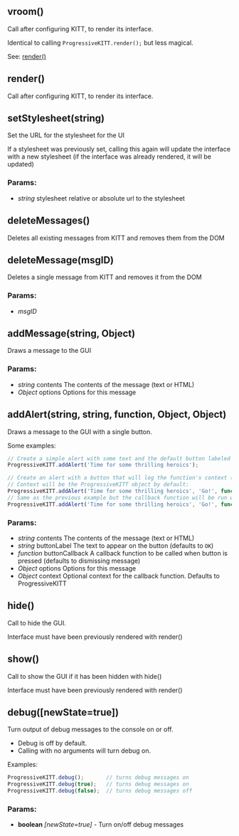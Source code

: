 

<!-- Start src/progressive-ui-kitt.js -->

<!--
Progressive UI KITT
version : 0.0.1
author  : Tal Ater @TalAter
license : MIT
https://github.com/TalAter/Progressive-UI-KITT
-->

## vroom()

Call after configuring KITT, to render its interface.

Identical to calling `ProgressiveKITT.render();` but less magical.

See: [render()](#render)

## render()

Call after configuring KITT, to render its interface.

## setStylesheet(string)

Set the URL for the stylesheet for the UI

If a stylesheet was previously set, calling this again will update the
interface with a new stylesheet (if the interface was already rendered,
it will be updated)

### Params:

* *string* stylesheet relative or absolute url to the stylesheet

## deleteMessages()

Deletes all existing messages from KITT and removes them from the DOM

## deleteMessage(msgID)

Deletes a single message from KITT and removes it from the DOM

### Params:

* *msgID* 

## addMessage(string, Object)

Draws a message to the GUI

### Params:

* *string* contents The contents of the message (text or HTML)
* *Object* options Options for this message

## addAlert(string, string, function, Object, Object)

Draws a message to the GUI with a single button.

Some examples:
````javascript
// Create a simple alert with some text and the default button labeled ok which will dismiss the alert:
ProgressiveKITT.addAlert('Time for some thrilling heroics');

// Create an alert with a button that will log the function's context (i.e. this) to the console.
// Context will be the ProgressiveKITT object by default:
ProgressiveKITT.addAlert('Time for some thrilling heroics', 'Go!', function() {console.log(this);});
// Same as the previous example but the callback function will be run with the window as its context (ie this)
ProgressiveKITT.addAlert('Time for some thrilling heroics', 'Go!', function() {console.log(this);}, {}, window);
````

### Params:

* *string* contents The contents of the message (text or HTML)
* *string* buttonLabel The text to appear on the button (defaults to `OK`)
* *function* buttonCallback A callback function to be called when button is pressed (defaults to dismissing message)
* *Object* options Options for this message
* *Object* context Optional context for the callback function. Defaults to ProgressiveKITT

## hide()

Call to hide the GUI.

Interface must have been previously rendered with render()

## show()

Call to show the GUI if it has been hidden with hide()

Interface must have been previously rendered with render()

## debug([newState=true])

Turn output of debug messages to the console on or off.

* Debug is off by default.
* Calling with no arguments will turn debug on.

Examples:
````javascript
ProgressiveKITT.debug();       // turns debug messages on
ProgressiveKITT.debug(true);   // turns debug messages on
ProgressiveKITT.debug(false);  // turns debug messages off
````

### Params:

* **boolean** *[newState=true]* - Turn on/off debug messages

<!-- End src/progressive-ui-kitt.js -->

